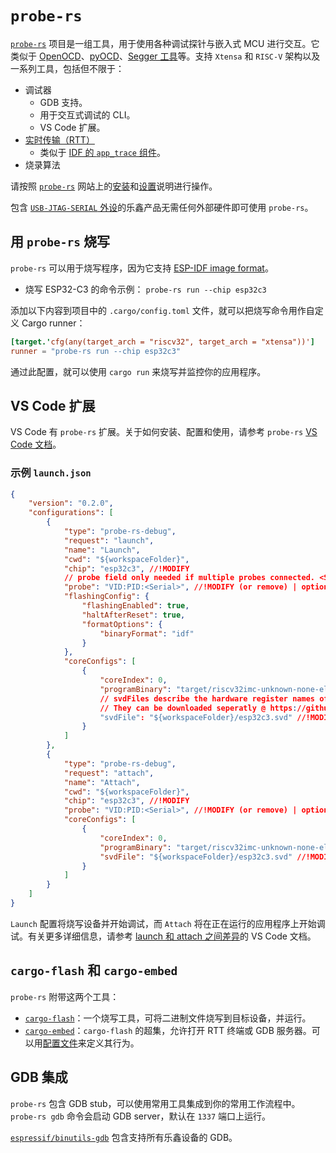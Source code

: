 # `probe-rs`

[`probe-rs`][probe-rs] 项目是一组工具，用于使用各种调试探针与嵌入式 MCU 进行交互。它类似于 [OpenOCD][openocd]、[pyOCD][pyocd]、[Segger 工具][segger-tools]等。支持 `Xtensa` 和 `RISC-V` 架构以及一系列工具，包括但不限于：

- 调试器
  - GDB 支持。
  - 用于交互式调试的 CLI。
  - VS Code 扩展。
- [实时传输（RTT）][rtt]
  - 类似于 [IDF 的 `app_trace` 组件][app-trace-idf]。
- 烧录算法

请按照 [`probe-rs`][probe-rs] 网站上的[安装][prober-rs-installation]和[设置][prober-rs-setup]说明进行操作。

包含 [`USB-JTAG-SERIAL` 外设][usb-jtag-serial]的乐鑫产品无需任何外部硬件即可使用 `probe-rs`。

[probe-rs]: https://probe.rs/
[openocd]: https://openocd.org/
[pyocd]: https://pyocd.io/
[segger-tools]: https://www.segger.com/
[app-trace-idf]: https://docs.espressif.com/projects/esp-idf/en/latest/esp32/api-guides/app_trace.html
[rtt]: https://wiki.segger.com/RTT
[prober-rs-installation]: https://probe.rs/docs/getting-started/installation/
[prober-rs-setup]: https://probe.rs/docs/getting-started/probe-setup/
[usb-jtag-serial]: index.md#usb-jtag-serial-peripheral

## 用 `probe-rs` 烧写

`probe-rs` 可以用于烧写程序，因为它支持 [ESP-IDF image format][idf-image]。
  - 烧写 ESP32-C3 的命令示例： `probe-rs run --chip esp32c3`

添加以下内容到项目中的 `.cargo/config.toml` 文件，就可以把烧写命令用作自定义 Cargo runner：

```toml
[target.'cfg(any(target_arch = "riscv32", target_arch = "xtensa"))']
runner = "probe-rs run --chip esp32c3"
```

通过此配置，就可以使用 `cargo run` 来烧写并监控你的应用程序。

[idf-image]: https://docs.espressif.com/projects/esptool/en/latest/esp32c3/advanced-topics/firmware-image-format.html

## VS Code 扩展

VS Code 有 `probe-rs` 扩展。关于如何安装、配置和使用，请参考 `probe-rs` [VS Code 文档][probe-rs-vscode]。

### 示例 `launch.json`

```json
{
    "version": "0.2.0",
    "configurations": [
        {
            "type": "probe-rs-debug",
            "request": "launch",
            "name": "Launch",
            "cwd": "${workspaceFolder}",
            "chip": "esp32c3", //!MODIFY
            // probe field only needed if multiple probes connected. <Serial> is the MAC address of your esp in case of usb-jtag       
            "probe": "VID:PID:<Serial>", //!MODIFY (or remove) | optional field
            "flashingConfig": {
                "flashingEnabled": true,
                "haltAfterReset": true,
                "formatOptions": {
                    "binaryFormat": "idf"
                }
            },
            "coreConfigs": [
                {
                    "coreIndex": 0,
                    "programBinary": "target/riscv32imc-unknown-none-elf/debug/${workspaceFolderBasename}", //!MODIFY
                    // svdFiles describe the hardware register names off the esp peripherals, such as the LEDC peripheral. 
                    // They can be downloaded seperatly @ https://github.com/espressif/svd/tree/main/svd
                    "svdFile": "${workspaceFolder}/esp32c3.svd" //!MODIFY (or remove) | optional field
                }
            ]
        },
        {
            "type": "probe-rs-debug",
            "request": "attach",
            "name": "Attach",
            "cwd": "${workspaceFolder}",
            "chip": "esp32c3", //!MODIFY       
            "probe": "VID:PID:<Serial>", //!MODIFY (or remove) | optional field
            "coreConfigs": [
                {
                    "coreIndex": 0,
                    "programBinary": "target/riscv32imc-unknown-none-elf/debug/${workspaceFolderBasename}", //!MODIFY
                    "svdFile": "${workspaceFolder}/esp32c3.svd" //!MODIFY (or remove) | optional field
                }
            ]
        }
    ]
}
```

`Launch` 配置将烧写设备并开始调试，而 `Attach` 将在正在运行的应用程序上开始调试。有关更多详细信息，请参考 [launch 和 attach 之间差异][vscode-configs]的 VS Code 文档。


[probe-rs-vscode]: https://probe.rs/docs/tools/debugger/
[vscode-configs]: https://code.visualstudio.com/docs/editor/debugging#_launch-versus-attach-configurations

## `cargo-flash` 和 `cargo-embed`

`probe-rs` 附带这两个工具：
- [`cargo-flash`][cargo-flash]：一个烧写工具，可将二进制文件烧写到目标设备，并运行。
- [`cargo-embed`][cargo-embed]：`cargo-flash` 的超集，允许打开 RTT 终端或 GDB 服务器。可以用[配置文件][cargo-embed-config]来定义其行为。

[cargo-flash]: https://probe.rs/docs/tools/cargo-flash/
[cargo-embed]: https://probe.rs/docs/tools/cargo-embed/
[cargo-embed-config]: https://probe.rs/docs/tools/cargo-embed/#configuration

## GDB 集成

`probe-rs` 包含 GDB stub，可以使用常用工具集成到你的常用工作流程中。 `probe-rs gdb` 命令会启动 GDB server，默认在 `1337` 端口上运行。

[`espressif/binutils-gdb`][binutils-repo] 包含支持所有乐鑫设备的 GDB。

[binutils-repo]: https://github.com/espressif/binutils-gdb
